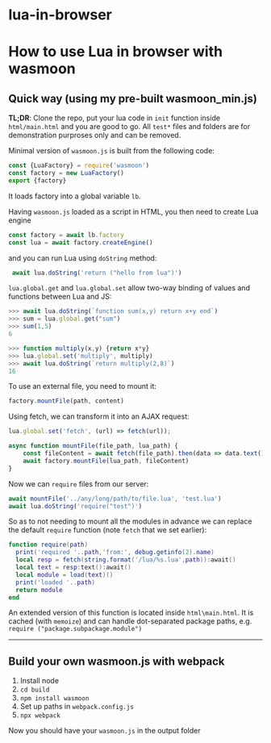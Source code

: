 # lua-in-browser
# How to use Lua in browser with wasmoon

## Quick way (using my pre-built wasmoon_min.js)

**TL;DR**: Clone the repo, put your lua code in `init` function inside `html/main.html` and you are good to go. All `test*` files and folders are for demonstration purproses only and can be removed.
    
Minimal version of `wasmoon.js` is built from the following code:

```js
const {LuaFactory} = require('wasmoon')
const factory = new LuaFactory()
export {factory}
```
It loads factory into a global variable `lb`. 

Having `wasmoon.js` loaded as a script in HTML, you then need to create Lua engine

```js 
const factory = await lb.factory
const lua = await factory.createEngine()
```
and you can run Lua using `doString` method:

```js
 await lua.doString('return ("hello from lua")')
 ```


`lua.global.get` and `lua.global.set` allow two-way binding of values and functions between Lua and JS:

```js
>>> await lua.doString(`function sum(x,y) return x+y end`)
>>> sum = lua.global.get("sum")
>>> sum(1,5) 
6
```

```js
>>> function multiply(x,y) {return x*y}
>>> lua.global.set('multiply', multiply)
>>> await lua.doString(`return multiply(2,8)`)
16
```

To use an external file, you need to mount it:

```js
factory.mountFile(path, content)
```

Using fetch, we can transform it into an AJAX request:

```js
lua.global.set('fetch', (url) => fetch(url));

async function mountFile(file_path, lua_path) {
    const fileContent = await fetch(file_path).then(data => data.text())
    await factory.mountFile(lua_path, fileContent)
}
```

Now we can `require` files from our server:

```js 
await mountFile('../any/long/path/to/file.lua', 'test.lua')
await lua.doString('require("test")')
```

So as to not needing to mount all the modules in advance we can replace the default `require` function (note `fetch` that we set earlier):

```lua
function require(path)
  print('required '..path,'from:', debug.getinfo(2).name)
  local resp = fetch(string.format('/lua/%s.lua',path)):await()
  local text = resp:text():await()
  local module = load(text)()
  print('loaded '..path)
  return module
end
```
An extended version of this function is located inside `html\main.html`. It is cached (with `memoize`) and can handle dot-separated package paths, e.g. `require ("package.subpackage.module")`



---

## Build your own wasmoon.js with webpack


1. Install node
2. `cd build`
3. `npm install wasmoon`
4. Set up paths in `webpack.config.js`
5. `npx webpack`

Now you should have your `wasmoon.js` in the output folder

    
    
